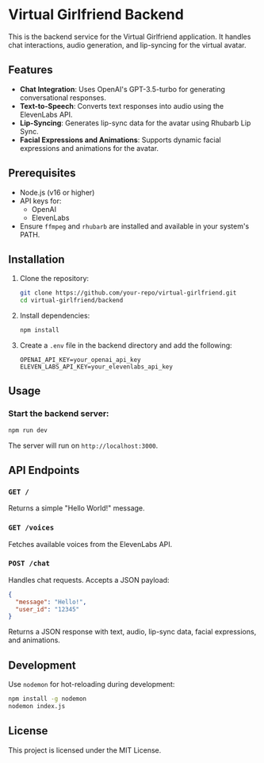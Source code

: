 # Virtual Girlfriend Backend

This is the backend service for the Virtual Girlfriend application. It handles chat interactions, audio generation, and lip-syncing for the virtual avatar.

## Features

- **Chat Integration**: Uses OpenAI's GPT-3.5-turbo for generating conversational responses.
- **Text-to-Speech**: Converts text responses into audio using the ElevenLabs API.
- **Lip-Syncing**: Generates lip-sync data for the avatar using Rhubarb Lip Sync.
- **Facial Expressions and Animations**: Supports dynamic facial expressions and animations for the avatar.

## Prerequisites

- Node.js (v16 or higher)
- API keys for:
  - OpenAI
  - ElevenLabs
- Ensure `ffmpeg` and `rhubarb` are installed and available in your system's PATH.

## Installation

1. Clone the repository:
   ```bash
   git clone https://github.com/your-repo/virtual-girlfriend.git
   cd virtual-girlfriend/backend
   ```

2. Install dependencies:
   ```bash
   npm install
   ```

3. Create a `.env` file in the backend directory and add the following:
   ```env
   OPENAI_API_KEY=your_openai_api_key
   ELEVEN_LABS_API_KEY=your_elevenlabs_api_key
   ```

## Usage

### Start the backend server:
   ```bash
   npm run dev
   ```
The server will run on `http://localhost:3000`.

## API Endpoints

### `GET /`
Returns a simple "Hello World!" message.

### `GET /voices`
Fetches available voices from the ElevenLabs API.

### `POST /chat`
Handles chat requests. Accepts a JSON payload:
```json
{
  "message": "Hello!",
  "user_id": "12345"
}
```

Returns a JSON response with text, audio, lip-sync data, facial expressions, and animations.

## Development
Use `nodemon` for hot-reloading during development:
   ```bash
   npm install -g nodemon
   nodemon index.js
   ```

## License
This project is licensed under the MIT License.

